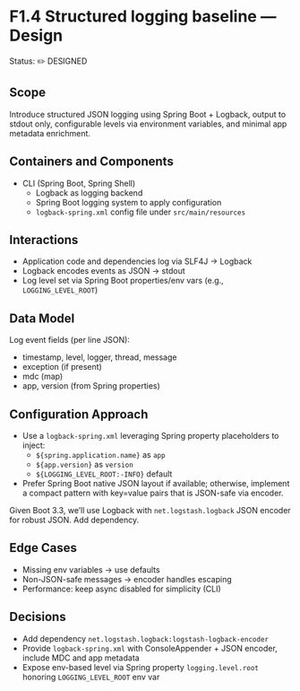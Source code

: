 # F1.4 Structured logging baseline — Design

Status: ✏️ DESIGNED

## Scope

Introduce structured JSON logging using Spring Boot + Logback, output to stdout only, configurable levels via environment variables, and minimal app metadata enrichment.

## Containers and Components

- CLI (Spring Boot, Spring Shell)
  - Logback as logging backend
  - Spring Boot logging system to apply configuration
  - `logback-spring.xml` config file under `src/main/resources`

## Interactions

- Application code and dependencies log via SLF4J -> Logback
- Logback encodes events as JSON -> stdout
- Log level set via Spring Boot properties/env vars (e.g., `LOGGING_LEVEL_ROOT`)

## Data Model

Log event fields (per line JSON):
- timestamp, level, logger, thread, message
- exception (if present)
- mdc (map)
- app, version (from Spring properties)

## Configuration Approach

- Use a `logback-spring.xml` leveraging Spring property placeholders to inject:
  - `${spring.application.name}` as `app`
  - `${app.version}` as `version`
  - `${LOGGING_LEVEL_ROOT:-INFO}` default
- Prefer Spring Boot native JSON layout if available; otherwise, implement a compact pattern with key=value pairs that is JSON-safe via encoder.

Given Boot 3.3, we’ll use Logback with `net.logstash.logback` JSON encoder for robust JSON. Add dependency.

## Edge Cases

- Missing env variables -> use defaults
- Non-JSON-safe messages -> encoder handles escaping
- Performance: keep async disabled for simplicity (CLI)

## Decisions

- Add dependency `net.logstash.logback:logstash-logback-encoder`
- Provide `logback-spring.xml` with ConsoleAppender + JSON encoder, include MDC and app metadata
- Expose env-based level via Spring property `logging.level.root` honoring `LOGGING_LEVEL_ROOT` env var
